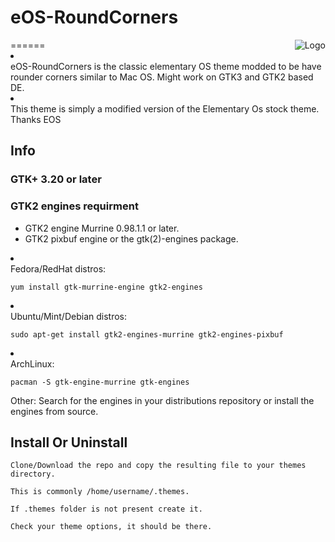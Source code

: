 # eOS-RoundCorners
<img src="https://cdn-images-1.medium.com/max/1200/1*AWl7NzaMXi06f1-c_IVYdA.png" alt="Logo" align="right" />
======


<li></li>eOS-RoundCorners is the classic elementary OS theme modded to be have rounder corners similar to Mac OS.
Might work on GTK3 and GTK2 based DE.


<li></li>This theme is simply a modified version of the Elementary Os stock theme. Thanks EOS

## Info

### GTK+ 3.20 or later

### GTK2 engines requirment
- GTK2 engine Murrine 0.98.1.1 or later.
- GTK2 pixbuf engine or the gtk(2)-engines package.

<li></li>Fedora/RedHat distros:

    yum install gtk-murrine-engine gtk2-engines

<li></li>Ubuntu/Mint/Debian distros:

    sudo apt-get install gtk2-engines-murrine gtk2-engines-pixbuf

<li></li>ArchLinux:

    pacman -S gtk-engine-murrine gtk-engines

Other:
Search for the engines in your distributions repository or install the engines from source.
## Install Or Uninstall


    Clone/Download the repo and copy the resulting file to your themes directory.
    
    This is commonly /home/username/.themes.
    
    If .themes folder is not present create it.
    
    Check your theme options, it should be there.

